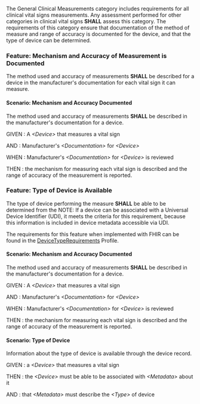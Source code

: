 The General Clinical Measurements category includes requirements for all clinical vital signs measurements.
Any assessment performed for other categories in clinical vital signs **SHALL** assess this category.
The requirements of this category ensure that documentation of the method of measure
and range of accuracy is documented for the device, and that the type of device can
be determined.
### <span class='glyphicon text-success glyphicon-phone'/> <span class='glyphicon text-success glyphicon-dashboard'/> <span class='glyphicon text-success glyphicon-cloud'/> <a name='mechanism_and_accuracy'>Feature: Mechanism and Accuracy of Measurement is Documented</a>

The method used and accuracy of measurements **SHALL** be described for a device in the manufacturer's documentation for each vital sign it can measure.


#### <span class='glyphicon text-success glyphicon-dashboard'/> <a name='mechanism-and-accuracy-documented'>Scenario: Mechanism and Accuracy Documented</a>

The method used and accuracy of measurements **SHALL** be described in the manufacturer's documentation for a device.

GIVEN
: A <i>&lt;Device&gt;</i> that measures a vital sign

   AND
   : Manufacturer's <i>&lt;Documentation&gt;</i> for <i>&lt;Device&gt;</i>

WHEN
: Manufacturer's <i>&lt;Documentation&gt;</i> for <i>&lt;Device&gt;</i> is reviewed

THEN
: the mechanism for measuring each vital sign is described and the range of accuracy of the measurement is reported.


### <span class='glyphicon text-success glyphicon-phone'/> <span class='glyphicon text-success glyphicon-cloud'/> <a name='device_type'>Feature: Type of Device is Available</a>

The type of device performing the measure **SHALL** be able to be determined from the <System>
NOTE: If a device can be associated with a Universal Device Identifier (UDI), it meets the criteria for this
requirement, because this information is included in device metadata accessible via UDI.


The requirements for this feature when implemented with FHIR can be found in the [DeviceTypeRequirements](StructureDefinition-DeviceTypeRequirements.html) Profile.

#### <span class='glyphicon text-success glyphicon-dashboard'/> <a name='mechanism-and-accuracy-documented'>Scenario: Mechanism and Accuracy Documented</a>

The method used and accuracy of measurements **SHALL** be described in the manufacturer's documentation for a device.

GIVEN
: A <i>&lt;Device&gt;</i> that measures a vital sign

   AND
   : Manufacturer's <i>&lt;Documentation&gt;</i> for <i>&lt;Device&gt;</i>

WHEN
: Manufacturer's <i>&lt;Documentation&gt;</i> for <i>&lt;Device&gt;</i> is reviewed

THEN
: the mechanism for measuring each vital sign is described and the range of accuracy of the measurement is reported.


#### <a name='type-of-device'>Scenario: Type of Device</a>

Information about the type of device is available through the device record.

GIVEN
: a <i>&lt;Device&gt;</i> that measures a vital sign

THEN
: the <i>&lt;Device&gt;</i> must be able to be associated with <i>&lt;Metadata&gt;</i> about it

   AND
   : that <i>&lt;Metadata&gt;</i> must describe the <i>&lt;Type&gt;</i> of device 


